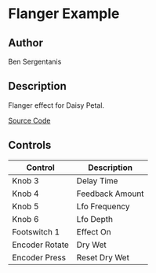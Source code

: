 # Flanger Example

## Author

Ben Sergentanis

## Description

Flanger effect for Daisy Petal.

[Source Code](https://github.com/electro-smith/DaisyExamples/tree/master/petal/flanger)

## Controls

| Control | Description |
| --- | --- |
| Knob 3 | Delay Time |
| Knob 4 | Feedback Amount |
| Knob 5 | Lfo Frequency |
| Knob 6 | Lfo Depth |
| Footswitch 1 | Effect On |
| Encoder Rotate | Dry Wet |
| Encoder Press | Reset Dry Wet |